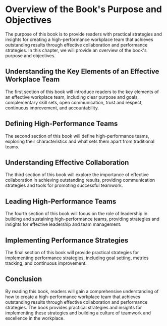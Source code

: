 Overview of the Book's Purpose and Objectives
======================================================================

The purpose of this book is to provide readers with practical strategies and insights for creating a high-performance workplace team that achieves outstanding results through effective collaboration and performance strategies. In this chapter, we will provide an overview of the book's purpose and objectives.

Understanding the Key Elements of an Effective Workplace Team
-------------------------------------------------------------

The first section of this book will introduce readers to the key elements of an effective workplace team, including clear purpose and goals, complementary skill sets, open communication, trust and respect, continuous improvement, and accountability.

Defining High-Performance Teams
-------------------------------

The second section of this book will define high-performance teams, exploring their characteristics and what sets them apart from traditional teams.

Understanding Effective Collaboration
-------------------------------------

The third section of this book will explore the importance of effective collaboration in achieving outstanding results, providing communication strategies and tools for promoting successful teamwork.

Leading High-Performance Teams
------------------------------

The fourth section of this book will focus on the role of leadership in building and sustaining high-performance teams, providing strategies and insights for effective leadership and team management.

Implementing Performance Strategies
-----------------------------------

The final section of this book will provide practical strategies for implementing performance strategies, including goal setting, metrics tracking, and continuous improvement.

Conclusion
----------

By reading this book, readers will gain a comprehensive understanding of how to create a high-performance workplace team that achieves outstanding results through effective collaboration and performance strategies. The book provides practical strategies and insights for implementing these strategies and building a culture of teamwork and excellence in the workplace.
